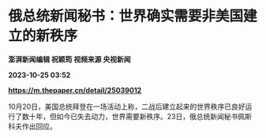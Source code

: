 # 俄总统新闻秘书：世界确实需要非美国建立的新秩序
**澎湃新闻编辑 祝颖筠 视频来源 央视新闻**

**2023-10-25 03:52**

**https://m.thepaper.cn/detail/25039012**

10月20日，美国总统拜登在一场活动上称，二战后建立起来的世界秩序已良好运行了数十年，但如今已失去动力，世界需要新秩序。23日，俄总统新闻秘书佩斯科夫作出回应。